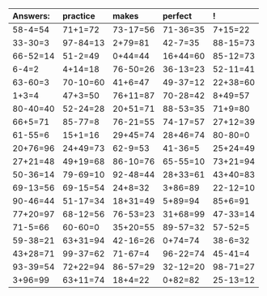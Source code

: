 | Answers: | practice | makes | perfect | ! |
| :--- | :--- | :--- | :--- | :--- |
| 58-4=54 | 71+1=72 | 73-17=56 | 71-36=35 | 7+15=22 | 
| 33-30=3 | 97-84=13 | 2+79=81 | 42-7=35 | 88-15=73 | 
| 66-52=14 | 51-2=49 | 0+44=44 | 16+44=60 | 85-12=73 | 
| 6-4=2 | 4+14=18 | 76-50=26 | 36-13=23 | 52-11=41 | 
| 63-60=3 | 70-10=60 | 41+6=47 | 49-37=12 | 22+38=60 | 
| 1+3=4 | 47+3=50 | 76+11=87 | 70-28=42 | 8+49=57 | 
| 80-40=40 | 52-24=28 | 20+51=71 | 88-53=35 | 71+9=80 | 
| 66+5=71 | 85-77=8 | 76-21=55 | 74-17=57 | 27+12=39 | 
| 61-55=6 | 15+1=16 | 29+45=74 | 28+46=74 | 80-80=0 | 
| 20+76=96 | 24+49=73 | 62-9=53 | 41-36=5 | 25+24=49 | 
| 27+21=48 | 49+19=68 | 86-10=76 | 65-55=10 | 73+21=94 | 
| 50-36=14 | 79-69=10 | 92-48=44 | 28+33=61 | 43+40=83 | 
| 69-13=56 | 69-15=54 | 24+8=32 | 3+86=89 | 22-12=10 | 
| 90-46=44 | 51-17=34 | 18+31=49 | 5+89=94 | 85+6=91 | 
| 77+20=97 | 68-12=56 | 76-53=23 | 31+68=99 | 47-33=14 | 
| 71-5=66 | 60-60=0 | 35+20=55 | 89-57=32 | 57-52=5 | 
| 59-38=21 | 63+31=94 | 42-16=26 | 0+74=74 | 38-6=32 | 
| 43+28=71 | 99-37=62 | 71-67=4 | 96-22=74 | 45-41=4 | 
| 93-39=54 | 72+22=94 | 86-57=29 | 32-12=20 | 98-71=27 | 
| 3+96=99 | 63+11=74 | 18+4=22 | 0+82=82 | 25-13=12 | 
